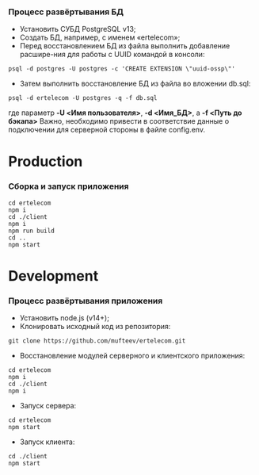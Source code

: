 ### Процесс развёртывания БД
- Установить СУБД PostgreSQL v13;
- Создать БД, например, с именем «ertelecom»;
- Перед восстановлением БД из файла выполнить добавление расшире-ния для работы с UUID командой в консоли:
```
psql -d postgres -U postgres -c 'CREATE EXTENSION \"uuid-ossp\"'
```
- Затем выполнить восстановление БД из файла во вложении db.sql:
```
psql -d ertelecom -U postgres -q -f db.sql
```
где параметр **-U <Имя пользователя>**, **-d <Имя_БД>**, а **-f <Путь до бэкапа>**
Важно, необходимо привести в соответствие данные о подключении для серверной стороны в файле config.env.

# Production
### Сборка и запуск приложения
```
cd ertelecom
npm i
cd ./client
npm i
npm run build
cd ..
npm start
```
# Development
### Процесс развёртывания приложения
- Установить node.js (v14+);
- Клонировать исходный код из репозитория:
```
git clone https://github.com/mufteev/ertelecom.git
```
- Восстановление модулей серверного и клиентского приложения:
```
cd ertelecom
npm i
cd ./client
npm i
```
- Запуск сервера:
```
cd ertelecom
npm start
```
- Запуск клиента:
```
cd ./client
npm start
```
